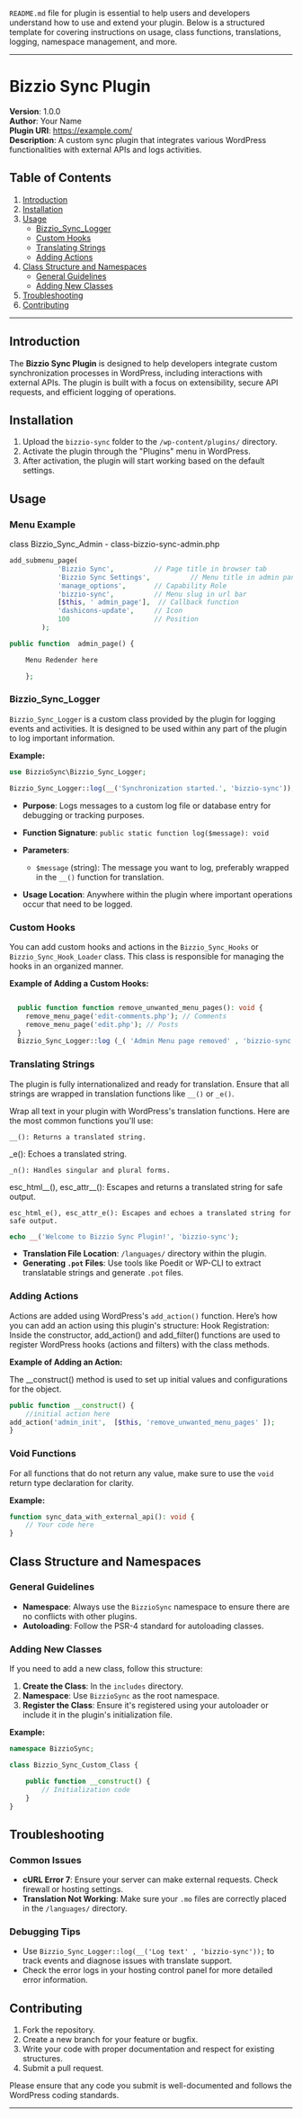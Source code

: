 `README.md` file for plugin is essential to help users and developers understand how to use and extend your plugin. Below is a structured template for covering instructions on usage, class functions, translations, logging, namespace management, and more.

---

# Bizzio Sync Plugin

**Version**: 1.0.0  
**Author**: Your Name  
**Plugin URI**: https://example.com/  
**Description**: A custom sync plugin that integrates various WordPress functionalities with external APIs and logs activities.

## Table of Contents

1. [Introduction](#introduction)
2. [Installation](#installation)
3. [Usage](#usage)
    - [Bizzio_Sync_Logger](#bizzio_sync_logger)
    - [Custom Hooks](#custom-hooks)
    - [Translating Strings](#translating-strings)
    - [Adding Actions](#adding-actions)
4. [Class Structure and Namespaces](#class-structure-and-namespaces)
    - [General Guidelines](#general-guidelines)
    - [Adding New Classes](#adding-new-classes)
5. [Troubleshooting](#troubleshooting)
6. [Contributing](#contributing)

---

## Introduction

The **Bizzio Sync Plugin** is designed to help developers integrate custom synchronization processes in WordPress, including interactions with external APIs. The plugin is built with a focus on extensibility, secure API requests, and efficient logging of operations.

## Installation

1. Upload the `bizzio-sync` folder to the `/wp-content/plugins/` directory.
2. Activate the plugin through the "Plugins" menu in WordPress.
3. After activation, the plugin will start working based on the default settings.

## Usage

### Menu Example
class Bizzio_Sync_Admin - class-bizzio-sync-admin.php 
```php
add_submenu_page(
            'Bizzio Sync',          // Page title in browser tab
            'Bizzio Sync Settings',          // Menu title in admin panel
            'manage_options',       // Capability Role
            'bizzio-sync',          // Menu slug in url bar
            [$this, ' admin_page'],  // Callback function
            'dashicons-update',     // Icon
            100                     // Position
        );
```    
```php
public function  admin_page() { 

    Menu Redender here

    };
```
### Bizzio_Sync_Logger

`Bizzio_Sync_Logger` is a custom class provided by the plugin for logging events and activities. It is designed to be used within any part of the plugin to log important information.

**Example:**

```php
use BizzioSync\Bizzio_Sync_Logger;

Bizzio_Sync_Logger::log(__('Synchronization started.', 'bizzio-sync'));
```

- **Purpose**: Logs messages to a custom log file or database entry for debugging or tracking purposes.
- **Function Signature**: `public static function log($message): void`
- **Parameters**:
  - `$message` (string): The message you want to log, preferably wrapped in the `__()` function for translation.
  
- **Usage Location**: Anywhere within the plugin where important operations occur that need to be logged.

### Custom Hooks

You can add custom hooks and actions in the `Bizzio_Sync_Hooks` or ` Bizzio_Sync_Hook_Loader` class. This class is responsible for managing the hooks in an organized manner.

**Example of Adding a Custom Hooks:**

```php

  public function function remove_unwanted_menu_pages(): void {
    remove_menu_page('edit-comments.php'); // Comments
    remove_menu_page('edit.php'); // Posts
  }
  Bizzio_Sync_Logger::log (_( 'Admin Menu page removed' , 'bizzio-sync' ));

```

### Translating Strings

The plugin is fully internationalized and ready for translation. Ensure that all strings are wrapped in translation functions like `__()` or `_e()`.

Wrap all text in your plugin with WordPress's translation functions. Here are the most common functions you'll use:

``` 
__(): Returns a translated string.
``` 
_e(): Echoes a translated string.
``` 
_n(): Handles singular and plural forms.
``` 
esc_html__(), esc_attr__(): Escapes and returns a translated string for safe output.
``` 
esc_html_e(), esc_attr_e(): Escapes and echoes a translated string for safe output.
```

```php
echo __('Welcome to Bizzio Sync Plugin!', 'bizzio-sync');
```

- **Translation File Location**: `/languages/` directory within the plugin.
- **Generating `.pot` Files**: Use tools like Poedit or WP-CLI to extract translatable strings and generate `.pot` files.

### Adding Actions

Actions are added using WordPress's `add_action()` function. Here’s how you can add an action using this plugin's structure:
Hook Registration: Inside the constructor, add_action() and add_filter() functions are used to register WordPress hooks (actions and filters) with the class methods.

**Example of Adding an Action:**

The __construct() method is used to set up initial values and configurations for the object.


```php
public function __construct() {
    //initial action here
add_action('admin_init',  [$this, 'remove_unwanted_menu_pages' ]);
}
```

### Void Functions

For all functions that do not return any value, make sure to use the `void` return type declaration for clarity.

**Example:**

```php
function sync_data_with_external_api(): void {
    // Your code here
}
```

## Class Structure and Namespaces

### General Guidelines

- **Namespace**: Always use the `BizzioSync` namespace to ensure there are no conflicts with other plugins.
- **Autoloading**: Follow the PSR-4 standard for autoloading classes.

### Adding New Classes

If you need to add a new class, follow this structure:

1. **Create the Class**: In the `includes` directory.
2. **Namespace**: Use `BizzioSync` as the root namespace.
3. **Register the Class**: Ensure it's registered using your autoloader or include it in the plugin's initialization file.

**Example:**

```php
namespace BizzioSync;

class Bizzio_Sync_Custom_Class {

    public function __construct() {
        // Initialization code
    }
}
```

## Troubleshooting

### Common Issues

- **cURL Error 7**: Ensure your server can make external requests. Check firewall or hosting settings.
- **Translation Not Working**: Make sure your `.mo` files are correctly placed in the `/languages/` directory.

### Debugging Tips

- Use `Bizzio_Sync_Logger::log(__('Log text' , 'bizzio-sync'));` to track events and diagnose issues with translate support.
- Check the error logs in your hosting control panel for more detailed error information.

## Contributing

1. Fork the repository.
2. Create a new branch for your feature or bugfix.
3. Write your code with proper documentation and respect for existing structures.
4. Submit a pull request.

Please ensure that any code you submit is well-documented and follows the WordPress coding standards.

---